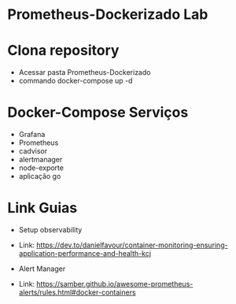 # Prometheus-Dockerizado Lab

# Clona repository

- Acessar pasta Prometheus-Dockerizado
- commando docker-compose up -d

#  Docker-Compose Serviços
- Grafana
- Prometheus
- cadvisor
- alertmanager
- node-exporte
- aplicação go

# Link Guias

- Setup observability
- Link: https://dev.to/danielfavour/container-monitoring-ensuring-application-performance-and-health-kcj

- Alert Manager
- Link: https://samber.github.io/awesome-prometheus-alerts/rules.html#docker-containers

